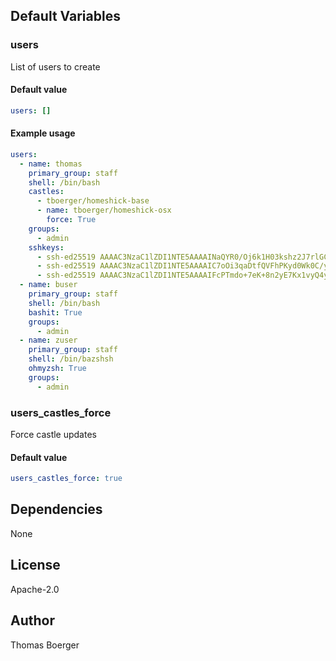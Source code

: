 
## Default Variables

### users

List of users to create

#### Default value

```yaml
users: []
```

#### Example usage

```yaml
users:
  - name: thomas
    primary_group: staff
    shell: /bin/bash
    castles:
      - tboerger/homeshick-base
      - name: tboerger/homeshick-osx
        force: True
    groups:
      - admin
    sshkeys:
      - ssh-ed25519 AAAAC3NzaC1lZDI1NTE5AAAAINaQYR0/Oj6k1H03kshz2J7rlGCaDSuaGPhhOs9FcZfn tboerger@host1
      - ssh-ed25519 AAAAC3NzaC1lZDI1NTE5AAAAIC7oOi3qaDtfQVFhPKyd0Wk0C/y+QM71vtln8Rl44NlB tboerger@host2
      - ssh-ed25519 AAAAC3NzaC1lZDI1NTE5AAAAIFcPTmdo+7eK+8n2yE7Kx1vyQ4yJwHBngvQOt1MPhKhR tboerger@host3
  - name: buser
    primary_group: staff
    shell: /bin/bash
    bashit: True
    groups:
      - admin
  - name: zuser
    primary_group: staff
    shell: /bin/bazshsh
    ohmyzsh: True
    groups:
      - admin
```

### users_castles_force

Force castle updates

#### Default value

```yaml
users_castles_force: true
```
## Dependencies

None

## License

Apache-2.0

## Author

Thomas Boerger
